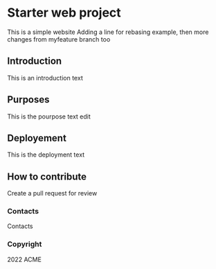 # Starter web project
This is a simple website 
Adding a line for rebasing example, then more changes from myfeature branch too

## Introduction
This is an introduction text

## Purposes
This is the pourpose text edit

## Deployement 
This is the deployment text

## How to contribute
Create a pull request for review

### Contacts
Contacts

### Copyright
2022 ACME
